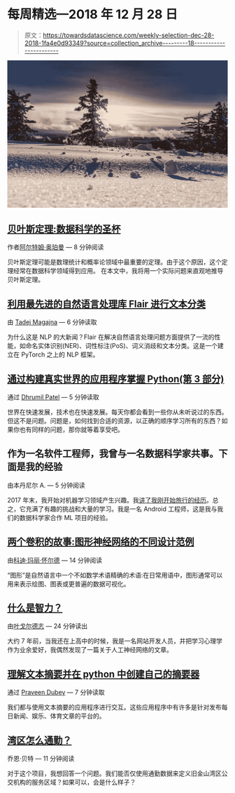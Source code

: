# 每周精选—2018 年 12 月 28 日

> 原文：<https://towardsdatascience.com/weekly-selection-dec-28-2018-1fa4e0d93349?source=collection_archive---------18----------------------->

![](img/4dd6660218ce8afe5e7cb5c3246853f7.png)

## [贝叶斯定理:数据科学的圣杯](/bayes-theorem-the-holy-grail-of-data-science-55d93315defb)

作者[阿尔特姆·奥珀曼](https://medium.com/u/619319ac8220?source=post_page-----1fa4e0d93349--------------------------------) — 8 分钟阅读

贝叶斯定理可能是数理统计和概率论领域中最重要的定理。由于这个原因，这个定理经常在数据科学领域得到应用。
在本文中，我将用一个实际问题来直观地推导贝叶斯定理。

## [利用最先进的自然语言处理库 Flair 进行文本分类](/text-classification-with-state-of-the-art-nlp-library-flair-b541d7add21f)

由 [Tadej Magajna](https://medium.com/u/43246c2d9cb0?source=post_page-----1fa4e0d93349--------------------------------) — 6 分钟读取

为什么这是 NLP 的大新闻？Flair 在解决自然语言处理问题方面提供了一流的性能，如命名实体识别(NER)、词性标注(PoS)、词义消歧和文本分类。这是一个建立在 PyTorch 之上的 NLP 框架。

## [通过构建真实世界的应用程序掌握 Python(第 3 部分)](/master-python-through-building-real-world-applications-part-3-17d08eda58e)

通过 [Dhrumil Patel](https://medium.com/u/c6af1eb2c940?source=post_page-----1fa4e0d93349--------------------------------) — 5 分钟读取

世界在快速发展，技术也在快速发展。每天你都会看到一些你从未听说过的东西。但这不是问题。问题是，如何找到合适的资源，以正确的顺序学习所有的东西？如果你也有同样的问题，那你就等着享受吧。

## 作为一名软件工程师，我曾与一名数据科学家共事。下面是我的经验

由本丹尼尔 A. — 5 分钟阅读

2017 年末，我开始对机器学习领域产生兴趣。我[讲了我刚开始旅行的经历](https://medium.com/@bendaniel10/hello-machine-learning-cc89b3ccbe4d)。总之，它充满了有趣的挑战和大量的学习。我是一名 Android 工程师，这是我与我们的数据科学家合作 ML 项目的经验。

## [两个卷积的故事:图形神经网络的不同设计范例](/a-tale-of-two-convolutions-differing-design-paradigms-for-graph-neural-networks-8dadffa5b4b0)

由[科迪·玛丽·怀尔德](https://medium.com/u/b6da92126145?source=post_page-----1fa4e0d93349--------------------------------) — 14 分钟阅读

“图形”是自然语言中一个不如数学术语精确的术语:在日常用语中，图形通常可以用来表示绘图、图表或更普遍的数据可视化。

## [什么是智力？](/what-is-intelligence-a69cbd8bb1b4)

由[叶戈尔德志](https://medium.com/u/f0c2ea82ce84?source=post_page-----1fa4e0d93349--------------------------------) — 24 分钟读出

大约 7 年前，当我还在上高中的时候，我是一名网站开发人员，并把学习心理学作为业余爱好，我偶然发现了一篇关于人工神经网络的文章。

## [理解文本摘要并在 python 中创建自己的摘要器](/understand-text-summarization-and-create-your-own-summarizer-in-python-b26a9f09fc70)

通过 [Praveen Dubey](https://medium.com/u/ec3b4cbc2b59?source=post_page-----1fa4e0d93349--------------------------------) — 7 分钟读取

我们都与使用文本摘要的应用程序进行交互。这些应用程序中有许多是针对发布每日新闻、娱乐、体育文章的平台的。

## [湾区怎么通勤？](/how-does-the-bay-area-commute-22f45e00419e)

乔恩·贝特 — 11 分钟阅读

对于这个项目，我想回答一个问题。我们能否仅使用通勤数据来定义旧金山湾区公交机构的服务区域？如果可以，会是什么样子？